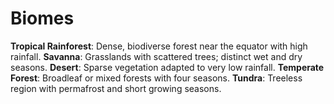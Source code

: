# Biomes

**Tropical Rainforest**: Dense, biodiverse forest near the equator with high rainfall.
**Savanna**: Grasslands with scattered trees; distinct wet and dry seasons.
**Desert**: Sparse vegetation adapted to very low rainfall.
**Temperate Forest**: Broadleaf or mixed forests with four seasons.
**Tundra**: Treeless region with permafrost and short growing seasons.
